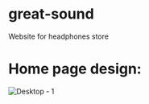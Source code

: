 # great-sound
Website for headphones store
# Home page design:

![Desktop - 1](https://user-images.githubusercontent.com/112082757/187276715-fd97cded-f478-45df-8206-d527d08a8314.png)

